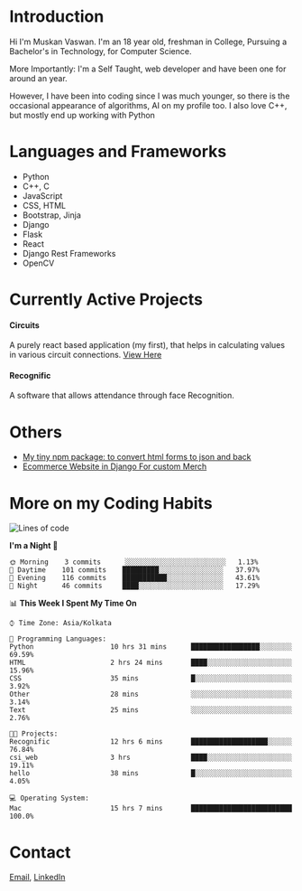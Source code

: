 <!-- - I’m currently working on:
&nbsp;&nbsp;&nbsp;&nbsp;&nbsp;&nbsp; *Circuits*[https://muskanvaswan.github.io/circuits] which, as the name suggests,  is a calculator for solving circuits with ease. This is my first React project
#### I’m currently learning : 
&nbsp;&nbsp;&nbsp;&nbsp;&nbsp;&nbsp; React.js
#### Ask me about:
&nbsp;&nbsp;&nbsp;&nbsp;&nbsp;&nbsp; Anything
#### How to reach me:
&nbsp;&nbsp;&nbsp;&nbsp;&nbsp;&nbsp; Email[mailto:muskanvaswan@gmail.com] LinkedIn[https://www.linkedin.com/in/muskan-vaswan?lipi=urn%3Ali%3Apage%3Ad_flagship3_profile_view_base_contact_details%3B%2FQpdlv5fQ12Ru4DkW2TysA%3D%3D]
#### Pronouns:
&nbsp;&nbsp;&nbsp;&nbsp;&nbsp;&nbsp; Her -->

# Introduction
Hi I'm Muskan Vaswan.
I'm an 18 year old,
freshman in College,
Pursuing a Bachelor's in Technology, for Computer Science.

More Importantly: I'm a Self Taught, web developer and have been one for around an year.

However, I have been into coding since I was much younger, so there is the occasional appearance of algorithms, AI on my profile too. I also love C++, but mostly end up working with Python


# Languages and Frameworks

- Python
- C++, C
- JavaScript
- CSS, HTML 
- Bootstrap, Jinja
- Django
- Flask
- React 
- Django Rest Frameworks
- OpenCV

# Currently Active Projects

#### Circuits
A purely react based application (my first), that helps in calculating values in various circuit connections.
[View Here](https://muskanvaswan.github.io/circuits')

#### Recognific
A software that allows attendance through face Recognition.

# Others
- [My tiny npm package: to convert html forms to json and back](https://www.npmjs.com/package/forms-dynamically)
- [Ecommerce Website in Django For custom Merch](https://merch-commerce.herokuapp.com/)

# More on my Coding Habits

<!--START_SECTION:waka-->
![Lines of code](https://img.shields.io/badge/From%20Hello%20World%20I%27ve%20Written-104883%20lines%20of%20code-blue)

**I'm a Night 🦉** 

```text
🌞 Morning    3 commits      ░░░░░░░░░░░░░░░░░░░░░░░░░   1.13% 
🌆 Daytime    101 commits    █████████░░░░░░░░░░░░░░░░   37.97% 
🌃 Evening    116 commits    ███████████░░░░░░░░░░░░░░   43.61% 
🌙 Night      46 commits     ████░░░░░░░░░░░░░░░░░░░░░   17.29%

```


📊 **This Week I Spent My Time On** 

```text
⌚︎ Time Zone: Asia/Kolkata

💬 Programming Languages: 
Python                   10 hrs 31 mins      █████████████████░░░░░░░░   69.59% 
HTML                     2 hrs 24 mins       ████░░░░░░░░░░░░░░░░░░░░░   15.96% 
CSS                      35 mins             █░░░░░░░░░░░░░░░░░░░░░░░░   3.92% 
Other                    28 mins             ░░░░░░░░░░░░░░░░░░░░░░░░░   3.14% 
Text                     25 mins             ░░░░░░░░░░░░░░░░░░░░░░░░░   2.76%

🐱‍💻 Projects: 
Recognific               12 hrs 6 mins       ███████████████████░░░░░░   76.84% 
csi_web                  3 hrs               ████░░░░░░░░░░░░░░░░░░░░░   19.11% 
hello                    38 mins             █░░░░░░░░░░░░░░░░░░░░░░░░   4.05%

💻 Operating System: 
Mac                      15 hrs 7 mins       █████████████████████████   100.0%

```


<!--END_SECTION:waka-->

# Contact

[Email](mailto:muskanvaswan@gmail.com), [LinkedIn](https://www.linkedin.com/in/muskan-vaswan?lipi=urn%3Ali%3Apage%3Ad_flagship3_profile_view_base_contact_details%3B%2FQpdlv5fQ12Ru4DkW2TysA%3D%3D)



